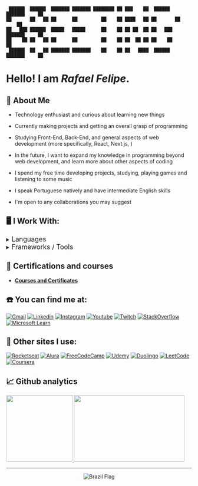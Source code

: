 

```

 ██████  ██████  ███████ ███████ ████████ ██ ███    ██  ██████  ███████     ██ 
██       ██   ██ ██      ██         ██    ██ ████   ██ ██       ██          ██ 
██   ███ ██████  █████   █████      ██    ██ ██ ██  ██ ██   ███ ███████     ██ 
██    ██ ██   ██ ██      ██         ██    ██ ██  ██ ██ ██    ██      ██    
 ██████  ██   ██ ███████ ███████    ██    ██ ██   ████  ██████  ███████     ██ 

```

# Hello! I am ***Rafael Felipe***.


## 📖 About Me

- Technology enthusiast and curious about learning new things

- Currently making projects and getting an overall grasp of programming

- Studying Front-End, Back-End, and general aspects of web development (more specifically, React, Next.js, )

- In the future, I want to expand my knowledge in programming beyond web development, and learn more about other aspects of coding

- I spend my free time developing projects, studying, playing games and listening to some music

- I speak Portuguese natively and have intermediate English skills

- I'm open to any collaborations you may suggest


## 🖥️ I Work With:
<details>
  <summary><span style="font-size: 18px;">Languages</span></summary>

<br>

![HTML5](https://img.shields.io/badge/HTML5-E34F26?style=for-the-badge&logo=html5&logoColor=white)
![CSS3](https://img.shields.io/badge/CSS3-1572B6?style=for-the-badge&logo=css3&logoColor=white)
![Sass](https://img.shields.io/badge/Sass-000?style=for-the-badge&logo=sass)
![Javascript](https://img.shields.io/badge/JavaScript-F7DF1E?style=for-the-badge&logo=javascript&logoColor=black)
![Typescript](https://img.shields.io/badge/TypeScript-007ACC?style=for-the-badge&logo=typescript&logoColor=white)

</details>

<details>
<summary><span style="font-size: 18px;">Frameworks / Tools</span></summary>

<br>

![Next JS](https://img.shields.io/badge/Next-black?style=for-the-badge&logo=next.js&logoColor=white)
![React](https://img.shields.io/badge/React-20232A?style=for-the-badge&logo=react&logoColor=61DAFB)
![React Native](https://img.shields.io/badge/React_Native-20232A?style=for-the-badge&logo=react&logoColor=61DAFB)
![Tailwind CSS](https://img.shields.io/badge/Tailwind_CSS-38B2AC?style=for-the-badge&logo=tailwind-css&logoColor=white)
![Styled Components](https://img.shields.io/badge/styled--components-DB7093?style=for-the-badge&logo=styled-components&logoColor=white)
![Material UI](https://img.shields.io/badge/Material--UI-0081CB?style=for-the-badge&logo=material-ui&logoColor=white)
![Redux](https://img.shields.io/badge/Redux-593D88?style=for-the-badge&logo=redux&logoColor=white)
![React Router](https://img.shields.io/badge/React_Router-CA4245?style=for-the-badge&logo=react-router&logoColor=white)
![React Hook Form](https://img.shields.io/badge/React%20Hook%20Form-%23EC5990.svg?style=for-the-badge&logo=reacthookform&logoColor=white)
![React Query](https://img.shields.io/badge/-React%20Query-FF4154?style=for-the-badge&logo=react%20query&logoColor=white)

</details>

## 📖 Certifications and courses

- **[Courses and Certificates](./github/certificados.md)**

## ☎️ You can find me at:

[![Gmail](https://img.shields.io/badge/Gmail-D14836?style=for-the-badge&logo=gmail&logoColor=white)](https://www.linkedin.com/in/rafaelfelipesoares/)
[![Linkedin](https://img.shields.io/badge/linkedin-%230077B5.svg?style=for-the-badge&logo=linkedin&logoColor=white)](https://www.linkedin.com/in/rafaelfelipesoares/)
[![Instagram](https://img.shields.io/badge/Instagram-E4405F?style=for-the-badge&logo=instagram&logoColor=white)](https://www.instagram.com/rafaelfelip/)
[![Youtube](https://img.shields.io/badge/YouTube-%23FF0000.svg?style=for-the-badge&logo=YouTube&logoColor=white)](https://www.youtube.com/@kincron)
[![Twitch](https://img.shields.io/badge/Twitch-9146FF?style=for-the-badge&logo=twitch&logoColor=white)](https://www.twitch.tv/kincron)
[![StackOverflow](https://img.shields.io/badge/Stack%20Overflow-FE7A16?style=for-the-badge&logo=Stack%20Overflow&logoColor=white)](https://stackoverflow.com/users/23568814/rafael-felipe)
[![Microsoft Learn](https://img.shields.io/badge/Microsoft%20Learn-003366?style=for-the-badge&logo=microsoft&logoColor=white)](https://learn.microsoft.com/pt-br/users/rafaelfelipesoares-1453/)


## 📱 Other sites I use:

[![Rocketseat](https://img.shields.io/badge/Rocketseat-%237159c1?style=for-the-badge)](https://app.rocketseat.com.br/me/rafael-felipe-soares-01363)
[![Alura](https://img.shields.io/badge/Alura-%23082951?style=for-the-badge)](https://cursos.alura.com.br/user/rafaelfelipesoares192)
[![FreeCodeCamp](https://img.shields.io/badge/freecodecamp-27273D?style=for-the-badge&logo=freecodecamp&logoColor=white)](https://www.freecodecamp.org/fcc4c2f2575-dc2a-49ee-b3f5-be9046c183cd)
[![Udemy](https://img.shields.io/badge/Udemy-EC5252?style=for-the-badge&logo=Udemy&logoColor=white)](https://www.udemy.com/user/rafael-felipe-soares-2/)
[![Duolingo](https://img.shields.io/badge/Duolingo-58CC02?style=for-the-badge&logo=Duolingo&logoColor=white)](https://www.duolingo.com/profile/RafaelFeli557407)
[![LeetCode](https://img.shields.io/badge/-LeetCode-FFA116?style=for-the-badge&logo=LeetCode&logoColor=black)](https://leetcode.com/Kincron/)
[![Coursera](https://img.shields.io/badge/Coursera-0056D2?style=for-the-badge&logo=Coursera&logoColor=white)](https://www.coursera.org/learner/rafael-felipe-soares)

## 📈 Github analytics

<p align="justify">
<a href="https://github.com/RafaelFeSoares">
  <img height="180em" src="https://github-readme-stats.vercel.app/api?username=RafaelFeSoares&show_icons=true&theme=github_dark&include_all_commits=true&count_private=true"/>
  <img height="180em" width="300em" src="https://github-readme-stats.vercel.app/api/top-langs/?username=RafaelFeSoares&layout=compact&langs_count=10&theme=github_dark"/>
</a>
</p>

---

<div align="center">
  <img src="https://raw.githubusercontent.com/stevenrskelton/flag-icon/master/png/225/country-4x3/br.png" alt="Brazil Flag">
</div>

